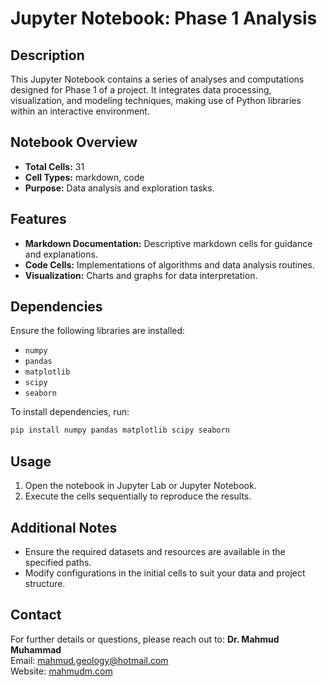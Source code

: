 
# Jupyter Notebook: Phase 1 Analysis

## Description
This Jupyter Notebook contains a series of analyses and computations designed for Phase 1 of a project. It integrates data processing, visualization, and modeling techniques, making use of Python libraries within an interactive environment.

## Notebook Overview
- **Total Cells:** 31
- **Cell Types:** markdown, code
- **Purpose:** Data analysis and exploration tasks.

## Features
- **Markdown Documentation:** Descriptive markdown cells for guidance and explanations.
- **Code Cells:** Implementations of algorithms and data analysis routines.
- **Visualization:** Charts and graphs for data interpretation.

## Dependencies
Ensure the following libraries are installed:
- `numpy`
- `pandas`
- `matplotlib`
- `scipy`
- `seaborn`

To install dependencies, run:
```bash
pip install numpy pandas matplotlib scipy seaborn
```

## Usage
1. Open the notebook in Jupyter Lab or Jupyter Notebook.
2. Execute the cells sequentially to reproduce the results.

## Additional Notes
- Ensure the required datasets and resources are available in the specified paths.
- Modify configurations in the initial cells to suit your data and project structure.

## Contact
For further details or questions, please reach out to:
**Dr. Mahmud Muhammad**  
Email: [mahmud.geology@hotmail.com](mailto:mahmud.geology@hotmail.com)  
Website: [mahmudm.com](http://mahmudm.com)
